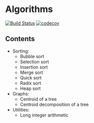 # Algorithms
[![Build Status](https://travis-ci.org/CUBERLEON/algs.svg?branch=master)](https://travis-ci.org/CUBERLEON/algs)
[![codecov](https://codecov.io/gh/CUBERLEON/algs/branch/master/graph/badge.svg)](https://codecov.io/gh/CUBERLEON/algs)

## Contents
- Sorting:
    - Bubble sort
    - Selection sort
    - Insertion sort
    - Merge sort
    - Quick sort
    - Radix sort
    - Heap sort
- Graphs:
    - Centroid of a tree
    - Centroid decomposition of a tree
- Utilities:
    - Long integer arithmetic
